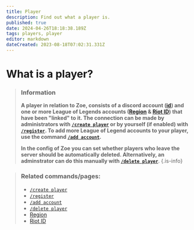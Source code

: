 ```yaml
---
title: Player
description: Find out what a player is.
published: true
date: 2024-04-26T18:18:38.189Z
tags: players, player
editor: markdown
dateCreated: 2023-08-18T07:02:31.331Z
---
```


# What is a player?

>### Information
>**A player in relation to Zoe, consists of a discord account ([id](https://support.discord.com/hc/en-us/articles/206346498-Where-can-I-find-my-User-Server-Message-ID-)) and one or more League of Legends accounts ([Region](/en/terms/region) & [Riot ID](/en/terms/riotid)) that have been "linked" to it. The connection can be made by administrators with [`/create player`](/en/commands/player/create) or by yourself (if enabled) with [`/register`](/en/commands/player/register).
To add more League of Legend accounts to your player, use the command [`/add account`](/en/commands/player/addaccount).**
>
>**In the config of Zoe you can set whether players who leave the server should be automatically deleted. Alternatively, an adminstrator can do this manually with [`/delete player`](/en/commands/player/delete)**.
>{.is-info}

>### Related commands/pages:
>-   [`/create player`](/en/commands/player/create)
>-   [`/register`](/en/commands/player/register)
>-   [`/add account`](/en/commands/player/addaccount)
>-   [`/delete player`](/en/commands/player/delete)
>-   [Region](/en/terms/region)
>-   [Riot ID](/en/terms/riotid)